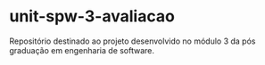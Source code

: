 # unit-spw-3-avaliacao
Repositório destinado ao projeto desenvolvido no módulo 3 da pós graduação em engenharia de software.

